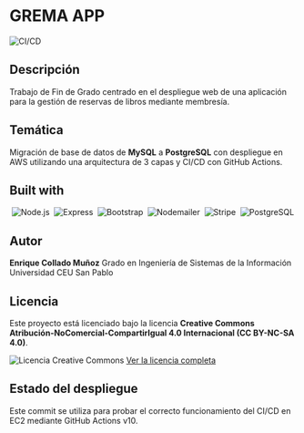 # GREMA APP

![CI/CD](https://github.com/kike454/TFG-GISI/actions/workflows/deploy.yml/badge.svg)

## Descripción
Trabajo de Fin de Grado centrado en el despliegue web de una aplicación para la gestión de reservas de libros mediante membresía.

## Temática
Migración de base de datos de **MySQL** a **PostgreSQL** con despliegue en AWS utilizando una arquitectura de 3 capas y CI/CD con GitHub Actions.

## Built with

<p align="center">
  <img alt="Node.js" src="https://img.shields.io/badge/Node.js-339933?style=for-the-badge&logo=node.js&logoColor=white" />&nbsp;
  <img alt="Express" src="https://img.shields.io/badge/Express-000000?style=for-the-badge&logo=express&logoColor=white" />&nbsp;
  <img alt="Bootstrap" src="https://img.shields.io/badge/Bootstrap-7952B3?style=for-the-badge&logo=bootstrap&logoColor=white" />&nbsp;
  <img alt="Nodemailer" src="https://img.shields.io/badge/Nodemailer-FF6C37?style=for-the-badge&logo=nodemailer&logoColor=white" />&nbsp;
  <img alt="Stripe" src="https://img.shields.io/badge/Stripe-635BFF?style=for-the-badge&logo=stripe&logoColor=white" />&nbsp;
  <img alt="PostgreSQL" src="https://img.shields.io/badge/PostgreSQL-316192?style=for-the-badge&logo=postgresql&logoColor=white" />
</p>

## Autor
**Enrique Collado Muñoz**
Grado en Ingeniería de Sistemas de la Información
Universidad CEU San Pablo

## Licencia
Este proyecto está licenciado bajo la licencia **Creative Commons Atribución-NoComercial-CompartirIgual 4.0 Internacional (CC BY-NC-SA 4.0)**.

![Licencia Creative Commons](https://licensebuttons.net/l/by-nc-sa/4.0/88x31.png)
[Ver la licencia completa](https://creativecommons.org/licenses/by-nc-sa/4.0/)

## Estado del despliegue
Este commit se utiliza para probar el correcto funcionamiento del CI/CD en EC2 mediante GitHub Actions v10.
